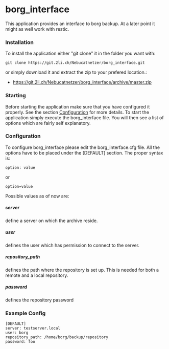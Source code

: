 # borg_interface

This application provides an interface to borg backup. At a later point it might 
as well work with restic.

### Installation
To install the application either "git clone" it in the folder you want with:

```
git clone https://git.2li.ch/Nebucatnetzer/borg_interface.git
```

or simply download it and extract the zip to your prefered location.:
* https://git.2li.ch/Nebucatnetzer/borg_interface/archive/master.zip

### Starting
Before starting the application make sure that you have configured it properly.
See the section [Configuration](https://git.2li.ch/Nebucatnetzer/borg_interface#configuration) for more details.
To start the application simply execute the borg_interface file.
You will then see a list of options which are fairly self explanatory.

### Configuration
To configure borg_interface please edit the borg_interface.cfg file.
All the options have to be placed under the [DEFAULT] section.
The proper syntax is:

```
option: value
```

or

```
option=value
```

Possible values as of now are:

##### server
define a server on which the archive reside.

##### user
defines the user which has permission to connect to the server.

##### repository_path
defines the path where the repository is set up.
This is needed for both a remote and a local repository.

##### password
defines the repository password

### Example Config
```
[DEFAULT]
server: testserver.local
user: borg
repository_path: /home/borg/backup/repository
password: foo
```
